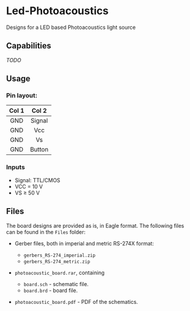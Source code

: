 # Led-Photoacoustics
Designs for a LED based Photoacoustics light source


## Capabilities
*TODO*

## Usage
### Pin layout:

| Col 1 | Col 2 |
|:---:|:------:|
| GND | Signal |
| GND |   Vcc  |
| GND |   Vs   |
| GND | Button |

### Inputs
- Signal: TTL/CMOS  
- VCC = 10 V
- VS ≥ 50 V

## Files
The board designs are provided as is, in Eagle format.
The following files can be found in the `Files` folder:
- Gerber files, both in imperial and metric RS-274X format:
  - `gerbers_RS-274_imperial.zip`
  - `gerbers_RS-274_metric.zip`

- `photoacoustic_board.rar`, containing
  - `board.sch` - schematic file.
  - `board.brd` - board file.


- `photoacoustic_board.pdf` - PDF of the schematics.
